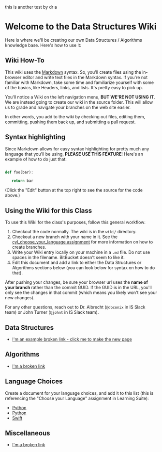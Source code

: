 this is another test by dr a

# Welcome to the Data Structures Wiki

Here is where we'll be creating our own Data Structures / Algorithms knowledge base. Here's how to use it: 

## Wiki How-To

This wiki uses the [Markdown](http://daringfireball.net/projects/markdown/) syntax. So, you'll create files using the in-browser editor and write text files in the Markdown syntax. If you're not familiar with Markdown, take some time and familiarize yourself with some of the basics, like Headers, links, and lists. It's pretty easy to pick up. 

You'll notice a Wiki on the left navigation menu, **BUT WE'RE NOT USING IT**. We are instead going to create our wiki in the source folder.  This will allow us to grade and navigate your branches on the web site easier.

In other words, you add to the wiki by checking out files, editing them, committing, pushing them back up, and submitting a pull request.


## Syntax highlighting

Since Markdown allows for easy syntax highlighting for pretty much any language that you'll be using, **PLEASE USE THIS FEATURE**! Here's an example of how to do just that: 

```python

def foo(bar):

   return bar

```

(Click the "Edit" button at the top right to see the source for the code above.)

## Using the Wiki for this Class

To use this Wiki for the class's purposes, follow this general workflow: 

1. Checkout the code normally.  The wiki is in the `wiki/` directory.
1. Checkout a new branch with your name in it.  See the [cyl_choose_your_language assignment](https://bitbucket.org/jdt1204/byu_data_structures/src/master/assignments/cyl_choose_your_language/) for more information on how to create branches.
1. Write your Wiki entry locally on your machine in a `.md` file.  Do not use spaces in the filename.  BitBucket doesn't seem to like it.
1. Edit this document and add a link to either the Data Structures or Algorithms sections below (you can look below for syntax on how to do that). 

After pushing your changes, be sure your browser url uses the **name of your branch** rather than the commit GUID.  If the GUID is in the URL, you'll only see the changes in that commit (which means you likely won't see your new changes).

For any other questions, reach out to Dr. Albrecht (`@doconix` in IS Slack team) or John Turner (`@johnt` in IS Slack team). 

## Data Structures

- [I'm an example broken link - click me to make the new page](Example_Data_Structure.md)

## Algorithms

- [I'm a broken link](Example_Algorithm.md)

## Language Choices

Create a document for your language choices, and add it to this list (this is referencing the "Choose your Language" assignment in Learning Suite): 

- [Python](Python_Choose_Language_Assignment.md)
- [Python](Everything_Python.md)
- [Swift](Swift_Choose_Language_Assignment.md)

## Miscellaneous

- [I'm a broken link](Example_Miscellaneous_Article.md)